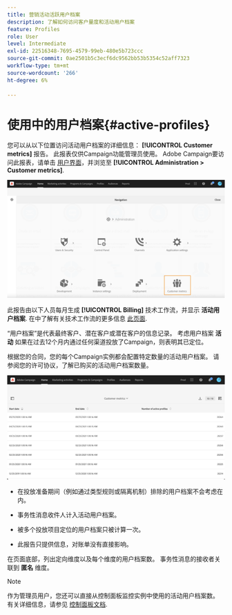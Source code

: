 ```yaml
---
title: 营销活动活跃用户档案
description: 了解如何访问客户量度和活动用户档案
feature: Profiles
role: User
level: Intermediate
exl-id: 22516348-7695-4579-99eb-480e5b723ccc
source-git-commit: 0ae2501b5c3ecf6dc9562bb53b5354c52aff7323
workflow-type: tm+mt
source-wordcount: '266'
ht-degree: 6%

---
```


# 使用中的用户档案{#active-profiles}

您可以从以下位置访问活动用户档案的详细信息： **[!UICONTROL Customer metrics]** 报告。 此报表仅供Campaign功能管理员使用。 Adobe Campaign要访问此报表，请单击 [用户界面](../../start/using/interface-description.md#advanced-menu)，并浏览至 **[!UICONTROL Administration > Customer metrics]**.

![](assets/audience_customer_metrics.png)

此报告由以下人员每月生成 **[!UICONTROL Billing]** 技术工作流，并显示 **活动用户档案**. 在中了解有关技术工作流的更多信息 [此页面](../../administration/using/technical-workflows.md).

“用户档案”是代表最终客户、潜在客户或潜在客户的信息记录。 考虑用户档案 **活动** 如果在过去12个月内通过任何渠道投放了Campaign，则表明其已定位。

根据您的合同，您的每个Campaign实例都会配置特定数量的活动用户档案。 请参阅您的许可协议，了解已购买的活动用户档案数量。

![](assets/audience_active_profiles_list.png)



* 在投放准备期间（例如通过类型规则或隔离机制）排除的用户档案不会考虑在内。

* 事务性消息收件人计入活动用户档案。

* 被多个投放项目定位的用户档案只被计算一次。

* 此报告只提供信息，对账单没有直接影响。

在页面底部，列出定向维度以及每个维度的用户档案数。 事务性消息的接收者关联到 **匿名** 维度。

>[!NOTE]
>
>作为管理员用户，您还可以直接从控制面板监控实例中使用的活动用户档案数。 有关详细信息，请参见 [控制面板文档](https://experienceleague.adobe.com/docs/control-panel/using/performance-monitoring/active-profiles-monitoring.html).
>

